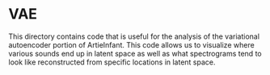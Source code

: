 # VAE

This directory contains code that is useful for the analysis of the variational autoencoder
portion of ArtieInfant. This code allows us to visualize where various sounds end up in latent
space as well as what spectrograms tend to look like reconstructed from specific locations
in latent space.
